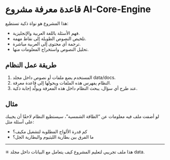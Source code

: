 # قاعدة معرفة مشروع AI-Core-Engine

هذا المشروع هو نواة ذكية تستطيع:
- فهم الأسئلة باللغة العربية والإنجليزية.
- تلخيص النصوص الطويلة إلى نقاط مهمة.
- ترجمة أي محتوى إلى العربية مباشرة.
- تحليل النصوص واستخراج المعلومات منها.

## طريقة عمل النظام
1. المستخدم يضع ملفات أو نصوص داخل مجلد data/docs.
2. النظام يفهرس هذه الملفات ويحولها إلى قاعدة معرفة.
3. عند طرح أي سؤال، يبحث النظام داخل هذه المعرفة ويولّد إجابة ذكية.

## مثال
لو أضفت ملف فيه معلومات عن “الطاقة الشمسية”،
سيستطيع النظام لاحقًا أن يجيبك على أسئلة مثل:
- كم قدرة الألواح المطلوبة لتشغيل مكيف؟
- ما الفرق بين بطارية الليثيوم والبطارية الجل؟

---

✳️ هذا ملف تجريبي لتعليم المشروع كيف يتعامل مع البيانات داخل مجلد data.
